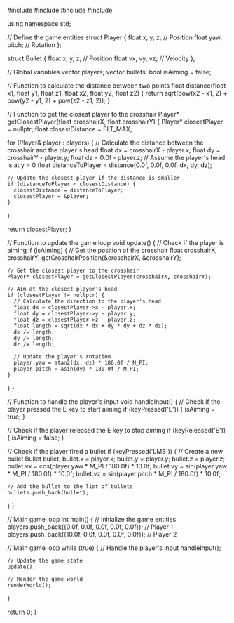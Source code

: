 #include <iostream>
#include <vector>
#include <cmath>
#include <algorithm>

using namespace std;

// Define the game entities
struct Player {
  float x, y, z; // Position
  float yaw, pitch; // Rotation
};

struct Bullet {
  float x, y, z; // Position
  float vx, vy, vz; // Velocity
};

// Global variables
vector<Player> players;
vector<Bullet> bullets;
bool isAiming = false;

// Function to calculate the distance between two points
float distance(float x1, float y1, float z1, float x2, float y2, float z2) {
  return sqrt(pow(x2 - x1, 2) + pow(y2 - y1, 2) + pow(z2 - z1, 2));
}

// Function to get the closest player to the crosshair
Player* getClosestPlayer(float crosshairX, float crosshairY) {
  Player* closestPlayer = nullptr;
  float closestDistance = FLT_MAX;

  for (Player& player : players) {
    // Calculate the distance between the crosshair and the player's head
    float dx = crosshairX - player.x;
    float dy = crosshairY - player.y;
    float dz = 0.0f - player.z; // Assume the player's head is at y = 0
    float distanceToPlayer = distance(0.0f, 0.0f, 0.0f, dx, dy, dz);

    // Update the closest player if the distance is smaller
    if (distanceToPlayer < closestDistance) {
      closestDistance = distanceToPlayer;
      closestPlayer = &player;
    }
  }

  return closestPlayer;
}

// Function to update the game loop
void update() {
  // Check if the player is aiming
  if (isAiming) {
    // Get the position of the crosshair
    float crosshairX, crosshairY;
    getCrosshairPosition(&crosshairX, &crosshairY);

    // Get the closest player to the crosshair
    Player* closestPlayer = getClosestPlayer(crosshairX, crosshairY);

    // Aim at the closest player's head
    if (closestPlayer != nullptr) {
      // Calculate the direction to the player's head
      float dx = closestPlayer->x - player.x;
      float dy = closestPlayer->y - player.y;
      float dz = closestPlayer->z - player.z;
      float length = sqrt(dx * dx + dy * dy + dz * dz);
      dx /= length;
      dy /= length;
      dz /= length;

      // Update the player's rotation
      player.yaw = atan2(dx, dz) * 180.0f / M_PI;
      player.pitch = asin(dy) * 180.0f / M_PI;
    }
  }
}

// Function to handle the player's input
void handleInput() {
  // Check if the player pressed the E key to start aiming
  if (keyPressed('E')) {
    isAiming = true;
  }

  // Check if the player released the E key to stop aiming
  if (keyReleased('E')) {
    isAiming = false;
  }

  // Check if the player fired a bullet
  if (keyPressed('LMB')) {
    // Create a new bullet
    Bullet bullet;
    bullet.x = player.x;
    bullet.y = player.y;
    bullet.z = player.z;
    bullet.vx = cos(player.yaw * M_PI / 180.0f) * 10.0f;
    bullet.vy = sin(player.yaw * M_PI / 180.0f) * 10.0f;
    bullet.vz = sin(player.pitch * M_PI / 180.0f) * 10.0f;

    // Add the bullet to the list of bullets
    bullets.push_back(bullet);
  }
}

// Main game loop
int main() {
  // Initialize the game entities
  players.push_back({0.0f, 0.0f, 0.0f, 0.0f, 0.0f}); // Player 1
  players.push_back({10.0f, 0.0f, 0.0f, 0.0f, 0.0f}); // Player 2

  // Main game loop
  while (true) {
    // Handle the player's input
    handleInput();

    // Update the game state
    update();

    // Render the game world
    renderWorld();
  }

  return 0;
}
